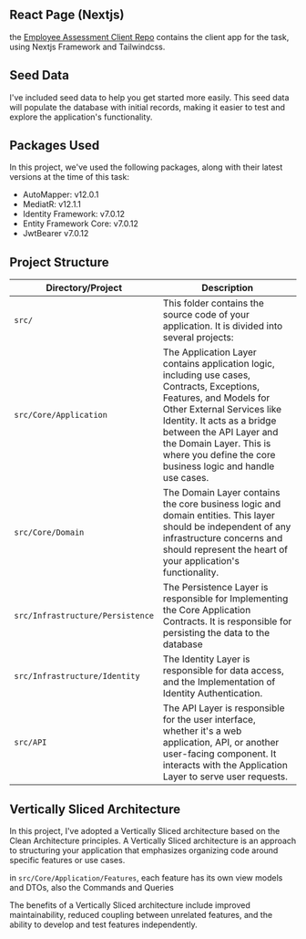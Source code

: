 ## React Page (Nextjs)
the [Employee Assessment Client Repo](https://github.com/lecon20122/EmployeeAssessmentClient) contains the client app for the task, using Nextjs Framework and Tailwindcss.

## Seed Data
I've included seed data to help you get started more easily. This seed data will populate the database with initial records, making it easier to test and explore the application's functionality.

## Packages Used

In this project, we've used the following packages, along with their latest versions at the time of this task:

- AutoMapper: v12.0.1
- MediatR: v12.1.1
- Identity Framework: v7.0.12
- Entity Framework Core: v7.0.12
- JwtBearer v7.0.12


## Project Structure

| Directory/Project | Description |
| --- | --- |
| `src/` | This folder contains the source code of your application. It is divided into several projects: |
| `src/Core/Application` | The Application Layer contains application logic, including use cases, Contracts, Exceptions, Features, and Models for Other External Services like Identity. It acts as a bridge between the API Layer and the Domain Layer. This is where you define the core business logic and handle use cases. |
| `src/Core/Domain` | The Domain Layer contains the core business logic and domain entities. This layer should be independent of any infrastructure concerns and should represent the heart of your application's functionality. |
| `src/Infrastructure/Persistence` | The Persistence Layer is responsible for Implementing the Core Application Contracts. It is responsible for persisting the data to the database |
| `src/Infrastructure/Identity` | The Identity Layer is responsible for data access, and the Implementation of Identity Authentication. |
| `src/API` | The API Layer is responsible for the user interface, whether it's a web application, API, or another user-facing component. It interacts with the Application Layer to serve user requests. |

## Vertically Sliced Architecture

In this project, I've adopted a Vertically Sliced architecture based on the Clean Architecture principles. A Vertically Sliced architecture is an approach to structuring your application that emphasizes organizing code around specific features or use cases.

 in `src/Core/Application/Features`, each feature has its own view models and DTOs, also the Commands and Queries  

The benefits of a Vertically Sliced architecture include improved maintainability, reduced coupling between unrelated features, and the ability to develop and test features independently.
